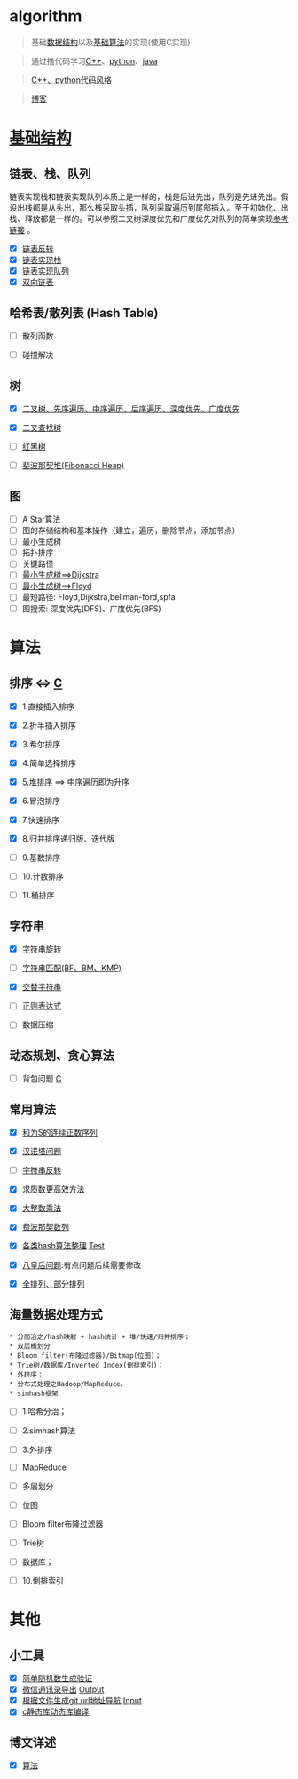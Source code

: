 # algorithm

> 基础[数据结构](https://github.com/wenruo95/algorithm/blob/master/ds)以及[基础算法](https://github.com/wenruo95/algorithm/blob/master/c)的实现(使用C实现)

> 通过撸代码学习[C++](https://github.com/algorithm/blob/master/c++)、[python](https://github.com/wenruo95/algorithm/blob/master/python)、[java](https://github.com/wenruo95/algorithm/blob/master/java)

> [C++、python代码风格](http://zh-google-styleguide.readthedocs.io/en/latest/)


> [博客](https://blog.linkzw.com) 


# [基础结构](https://github.com/wenruo95/algorithm/blob/master/ds)

## 链表、栈、队列
	
链表实现栈和链表实现队列本质上是一样的，栈是后进先出，队列是先进先出。假设出栈都是从头出，那么栈采取头插，队列采取遍历到尾部插入。至于初始化、出栈、释放都是一样的。可以参照二叉树深度优先和广度优先对队列的简单实现[参考链接](https://github.com/wenruo95/algorithm/blob/master/c/tree.c) 。
	

- [x] [链表反转](https://github.com/wenruo95/algorithm/blob/master/c/link-reverse.c)
- [x] [链表实现栈](https://github.com/wenruo95/algorithm/blob/master/c/stack-link.c)
- [x] [链表实现队列](https://github.com/wenruo95/algorithm/blob/master/c/queue-link.c)
- [x] [双向链表](https://github.com/wenruo95/algorithm/blob/master/c/double-link.c)

## 哈希表/散列表 (Hash Table)

- [ ] 散列函数
- [ ] 碰撞解决


## 树

- [x] [二叉树、先序遍历、中序遍历、后序遍历、深度优先、广度优先](https://github.com/wenruo95/algorithm/blob/master/c/tree.c) 
- [x] [二叉查找树](https://github.com/wenruo95/algorithm/blob/master/c/search-binary-tree.c)  
- [ ] [红黑树](https://github.com/wenruo95/algorithm/blob/master/c/red-black-tree.c)  
- [ ] [斐波那契堆(Fibonacci Heap)]() 


## 图

- [ ] A Star算法
- [ ] 图的存储结构和基本操作（建立，遍历，删除节点，添加节点）   
- [ ] 最小生成树  
- [ ] 拓扑排序  
- [ ] 关键路径 
- [ ] [最小生成树==>Dijkstra]()
- [ ] [最小生成树==>Floyd]() 
- [ ] 最短路径: Floyd,Dijkstra,bellman-ford,spfa
- [ ] 图搜索: 深度优先(DFS)、广度优先(BFS)

# 算法

## 排序 <=> [C](https://github.com/wenruo95/algorithm/blob/master/c/sort.c)

- [x] 1.直接插入排序				
- [x] 2.折半插入排序						
- [x] 3.希尔排序
- [x] 4.简单选择排序					
- [x] [5.堆排序](https://github.com/wenruo95/algorithm/blob/master/c/tree.c) ==> 中序遍历即为升序
- [x] 6.冒泡排序
- [x] 7.快速排序
- [x] 8.归并排序递归版、迭代版

- [ ] 9.基数排序	
- [ ] 10.计数排序
- [ ] 11.桶排序


## 字符串

- [x] [字符串旋转](https://github.com/wenruo95/algorithm/blob/master/c/string-reverse.c)
- [ ] [字符串匹配(BF、BM、KMP)](https://github.com/wenruo95/algorithm/blob/master/c/kmp.c)
- [x] [交替字符串](https://github.com/julycoding/The-Art-Of-Programming-By-July/issues/460)
- [ ] [正则表达式](https://github.com/wenruo95/algorithm/blob/master/c/regexp-match.c)
- [ ] 数据压缩



## 动态规划、贪心算法

- [ ] 背包问题 [C](https://github.com/wenruo95/algorithm/blog/master/c/knapsack.c)


## 常用算法

- [x] [和为S的连续正数序列](https://github.com/wenruo95/algorithm/blob/master/find-continuous-sequence.c)
- [x] [汉诺塔问题](https://github.com/wenruo95/algorithm/blob/master/c/hannuota.c)
- [ ] [字符串反转](https://github.com/wenruo95/algorithm/blob/master/c/algo-string.c)
- [x] [求质数更高效方法](https://github.com/wenruo95/algorithm/blob/master/c/prime-number.c)
- [x] [大整数乘法](https://github.com/wenruo95/algorithm/blob/master/lua/bigint-multipli.lua)
- [x] [费波那契数列](https://github.com/wenruo95/algorithm/blob/master/lua/fibonacci.lua)
- [x] [各类hash算法整理](https://github.com/wenruo95/algorithm/blob/master/c/hash.c) [Test](https://github.com/wenruo95/algorithm/blob/master/c/hashtest.c)
- [x] [八皇后问题](https://github.com/wenruo95/algorithm/blob/master/c/eight-queen.lua):有点问题后续需要修改
- [x] [全排列、部分排列](https://github.com/wenruo95/algorithm/blob/master/c/permutation.c)


## 海量数据处理方式

	* 分而治之/hash映射 + hash统计 + 堆/快速/归并排序；
	* 双层桶划分
	* Bloom filter(布隆过滤器)/Bitmap(位图)；
	* Trie树/数据库/Inverted Index(倒排索引)；
	* 外排序；
	* 分布式处理之Hadoop/MapReduce。
	* simhash框架


- [ ] 1.哈希分治；
- [ ] 2.simhash算法
- [ ] 3.外排序
- [ ] MapReduce
- [ ] 多层划分
- [ ] 位图
- [ ] Bloom filter布隆过滤器
- [ ] Trie树
- [ ] 数据库；
- [ ] 10.倒排索引


# 其他

## 小工具

- [x] [简单随机数生成验证](https://github.com/wenruo95/algorithm/blob/master/lua/randcode.lua)
- [x] [微信通讯录导出](https://github.com/wenruo95/algorithm/blob/master/lua/name-email.lua) [Output](https://github.com/wenruo95/algorithm/blob/master/lua/contacts.txt)
- [x] [根据文件生成git url地址导航](https://github.com/wenruo95/algorithm/blob/master/lua/giturl.lua) [Input](https://github.com/wenruo95/algorithm/blob/master/lua/filename.lua)
- [x] [c静态库动态库编译](https://github.com/wenruo95/algorithm/tree/master/c/compile)

## 博文详述

- [x] [算法](https://blog.linkzw.com/2018/01/29/algorithms/)

 
